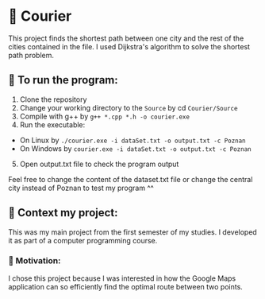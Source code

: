 # 🚚 Courier  	

This project finds the shortest path between one city and the rest of the cities contained in the file.
I used Dijkstra's algorithm to solve the shortest path problem.

## 📌 To run the program:
1. Clone the repository
2. Change your working directory to the `Source` by cd `Courier/Source`
3. Compile with g++ by `g++ *.cpp *.h -o courier.exe`
4. Run the executable:
- On Linux by `./courier.exe -i dataSet.txt -o output.txt -c Poznan`
- On Windows by `courier.exe -i dataSet.txt -o output.txt -c Poznan`
5. Open output.txt file to check the program output

Feel free to change the content of the dataset.txt file or change the central city instead of Poznan to test my program ^^
  
## 💬 Context my project:
This was my main project from the first semester of my studies.
I developed it as part of a computer programming course.

### 🚀 Motivation:
I chose this project because I was interested in how the Google Maps application can so efficiently find the optimal route between two points.



